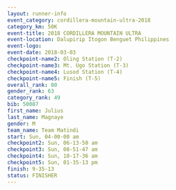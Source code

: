 ```yaml
---
layout: runner-info 
event_category: cordillera-mountain-ultra-2018 
category_km: 50K 
event-title: 2018 CORDILLERA MOUNTAIN ULTRA 
event-location: Dalupirip Itogon Benguet Philippines 
event-logo: 
event-date: 2018-03-03 
checkpoint-name2: Oling Station (T-2) 
checkpoint-name3: Mt. Ugo Station (T-3) 
checkpoint-name4: Lusod Station (T-4) 
checkpoint-name5: Finish (T-5) 
overall_rank: 80
gender_rank: 63
category_rank: 49
bib: 50087
first_name: Julius
last_name: Magnaye
gender: M
team_name: Team Matindi
start: Sun, 04-00-00 am
checkpoint2: Sun, 06-13-50 am
checkpoint3: Sun, 08-51-47 am
checkpoint4: Sun, 10-17-36 am
checkpoint5: Sun, 01-35-13 pm
finish: 9-35-13
status: FINISHER
---
```

